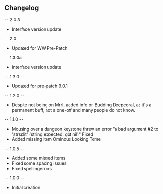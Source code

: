 ## Changelog

-- 2.0.3
* Interface version update

-- 2.0 --
* Updated for WW Pre-Patch

-- 1.3.0a --
* interface version update

-- 1.3.0 --
* Updated for pre-patch 9.0.1

-- 1.2.0 --
* Despite not being on Mrrl, added info on Budding Deepcoral, as it's a permanent buff, not a one-off and many people do not know.

-- 1.1.0 --
* Mousing over a dungeon keystone threw an error "a bad argument #2 to 'strsplit' (string expected, got nil)" Fixed
* Added missing item Ominous Looking Tome

-- 1.0.5 -- 
* Added some missed items
* Fixed some spacing issues
* Fixed spellingerrors

-- 1.0.0 --
* Initial creation